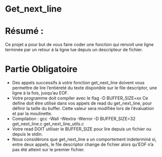 # Get_next_line
# Résumé :
Ce projet a pour but de vous faire coder une fonction qui renvoit une ligne
terminée par un retour à la ligne lue depuis un descripteur de fichier.
# Partie Obligatoire
- Des appels successifs à votre fonction get_next_line doivent vous permettre de
lire l’entièreté du texte disponible sur le file descriptor, une ligne à la fois, jusqu’au
EOF.
- Votre programme doit compiler avec le flag -D BUFFER_SIZE=xx Ce define doit
être utilisé dans vos appels de read du get_next_line, pour définir la taille du
buffer. Cette valeur sera modifiée lors de l’évaluation et par la moulinette.
- Compilation : gcc -Wall -Wextra -Werror -D BUFFER_SIZE=32 get_next_line.c
get_next_line_utils.c
- Votre read DOIT utiliser le BUFFER_SIZE pour lire depuis un fichier ou depuis
le stdin.
- Nous considérons que get_next_line a un comportement indeterminé si, entre
deux appels, le file descriptor change de fichier alors qu’EOF n’a pas été atteint
sur le premier fichier.
